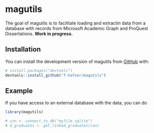 
<!-- README.md is generated from README.Rmd. Please edit that file -->

# magutils

<!-- badges: start -->
<!-- badges: end -->

The goal of magutils is to facilitate loading and extractin data from a
database with records from Microsoft Academic Graph and ProQuest
Dissertations. **Work in progress.**

## Installation

You can install the development version of magutils from
[GitHub](https://github.com/) with:

``` r
# install.packages("devtools")
devtools::install_github("f-hafner/magutils")
```

## Example

If you have access to an external database with the data, you can do

``` r
library(magutils)

# con <- connect_to_db("myfile.sqlite")
# d_graduates <- get_linked_graduates(con)
```
